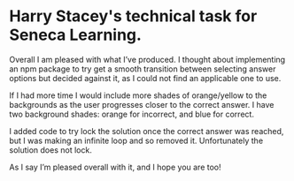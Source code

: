 
# Harry Stacey's technical task for Seneca Learning. #

Overall I am pleased with what I’ve produced. I thought about implementing an npm package to try get a smooth transition between selecting answer options but decided against it, as I could not find an applicable one to use.

If I had more time I would include more shades of orange/yellow to the backgrounds as the user progresses closer to the correct answer. I have two background shades: orange for incorrect, and blue for correct. 

I added code to try lock the solution once the correct answer was reached, but I was making an infinite loop and so removed it. Unfortunately the solution does not lock. 

As I say I’m pleased overall with it, and I hope you are too! 
